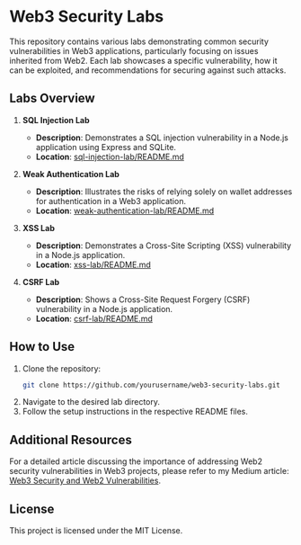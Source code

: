 # Web3 Security Labs

This repository contains various labs demonstrating common security vulnerabilities in Web3 applications, particularly focusing on issues inherited from Web2. Each lab showcases a specific vulnerability, how it can be exploited, and recommendations for securing against such attacks.

## Labs Overview

1. **SQL Injection Lab**
   - **Description**: Demonstrates a SQL injection vulnerability in a Node.js application using Express and SQLite.
   - **Location**: [sql-injection-lab/README.md](sql-injection-lab/README.md)

2. **Weak Authentication Lab**
   - **Description**: Illustrates the risks of relying solely on wallet addresses for authentication in a Web3 application.
   - **Location**: [weak-authentication-lab/README.md](weak-authentication-lab/README.md)

3. **XSS Lab**
   - **Description**: Demonstrates a Cross-Site Scripting (XSS) vulnerability in a Node.js application.
   - **Location**: [xss-lab/README.md](xss-lab/README.md)

4. **CSRF Lab**
   - **Description**: Shows a Cross-Site Request Forgery (CSRF) vulnerability in a Node.js application.
   - **Location**: [csrf-lab/README.md](csrf-lab/README.md)

## How to Use

1. Clone the repository:
   ```bash
   git clone https://github.com/yourusername/web3-security-labs.git
   ```
2. Navigate to the desired lab directory.
3. Follow the setup instructions in the respective README files.

## Additional Resources

For a detailed article discussing the importance of addressing Web2 security vulnerabilities in Web3 projects, please refer to my Medium article: [Web3 Security and Web2 Vulnerabilities](https://medium.com/@yasinnmaden).

## License

This project is licensed under the MIT License.
